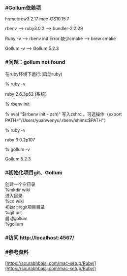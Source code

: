 ### #Gollum依赖项

homebrew3.2.17
mac-OS10.15.7

rbenv ——> ruby3.0.2 ——> bundler-2.2.29

Ruby -v ——> rbenv init
Error:缺少cmake ——> brew cmake

Gollum -v ——> Gollum 5.2.3

### #问题：gollum not found

在ruby环境下运行:(启动ruby)

 % ruby -v
 
ruby 2.6.3p62 (系统）

% rbenv init

% eval "$(rbenv init - zsh)"  写入zshrc 。可选操作（export PATH="/Users/yuanwenyu/.rbenv/shims:$PATH"）

% ruby -v

ruby 3.0.2p107 

% gollum -v

Gollum 5.2.3

### #初始化项目git、Gollum   
创建一个空目录  
%mkdir wiki   
进入目录  
%cd wiki   
初始化为git项目目录   
%git init   
启动gollum    
%gollum   

### #访问   http://localhost:4567/   



### #参考资料

[https://sourabhbajaj.com/mac-setup/Ruby/](https://sourabhbajaj.com/mac-setup/Ruby/)

